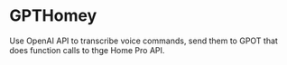 # GPTHomey
Use OpenAI API to transcribe voice commands, send them to GPOT that does function calls to thge Home Pro API.
